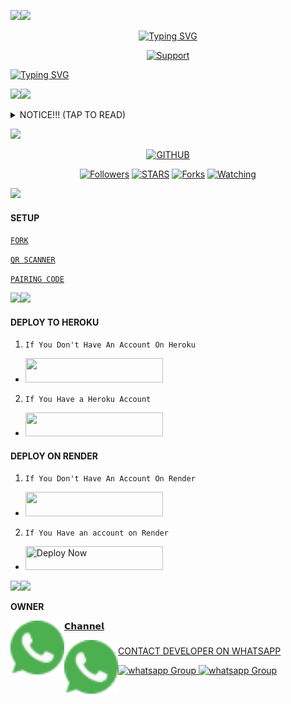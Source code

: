 <a><img src='https://i.imgur.com/LyHic3i.gif'/></a><a><img src='https://i.imgur.com/LyHic3i.gif'/></a>


<p align="center">                                              <a href="https://git.io/typing-svg"><img src="https://readme-typing-svg.demolab.com?font=Black+Ops+One&size=50&pause=1000&color=1BAFBAFF&center=true&width=910&height=100&lines=THANKS FOR YOUR +SUPPORT-DONT; FORGET+TO+FORK+MYrepo;CREATED+BY+YESSER TECH;RELEASED+25.9.2024" alt="Typing SVG" /></a> 


</p>
<p align="center"> 
  <a href="https://whatsapp.com/channel/0029VaefFGr77qVUzcS6ad0t">
    <img alt=Support height="390" src="https://files.catbox.moe/sb8niw.jpg"> 
    </p>
 
 


<a href="https://git.io/typing-svg"><img src="https://readme-typing-svg.demolab.com?font=Fira+Code&pause=1000&random=false&width=435&lines=THIS+IS+AIDEN_TECH-MD+MADE+IN+TANZANIA+🇹🇿♥️🇹🇿" alt="Typing SVG" /></a>



<a><img src='https://i.imgur.com/LyHic3i.gif'/></a><a><img src='https://i.imgur.com/LyHic3i.gif'/></a>


<details>
<summary>NOTICE!!! (TAP TO READ)</summary>

- For Panel Deployment You must download the zip from panel sections or from below link else your youtube downloaders wont work on panel.

<a href="https://files.giftedtech.my.id/download/gifted-main.zip"><img src="https://img.shields.io/badge/DOWNLOAD%20ZIP-yellow" alt="Panel Zip File" width="150"></a>

- You can add your custom premium/unlimited api key on set.js/.env on app.json(heroku) when deploying to avoid any inconveniences caused by free api key limit.
  
</details>

<a><img src='https://i.imgur.com/LyHic3i.gif'/></a>

  <p align="center">
<a href="https://github.com/mouricedevs"><img title="GITHUB" src="https://img.shields.io/badge/GITHUB-𝐀𝐈𝐃𝐄𝐍_𝐓𝐄𝐂𝐇-red.svg?style=for-the-badge&logo=github"></a>
<p/>
<p align="center">
<a href="https://github.com/Aiden149/AIDEN?tab=followers"><img title="Followers" src="https://img.shields.io/github/followers/Aiden149?label=Followers&style=social"></a>
<a href="https://github.com/Aiden149/AIDEN/stargazers/"><img title="STARS" src="https://img.shields.io/github/stars/Aiden149/AIDEN?&style=social"></a>
<a href="https://github.com/Aiden149/AIDEN/network/members"><img title="Forks" src="https://img.shields.io/github/forks/Aiden149/AIDEN?style=social"></a>
<a href="https://github.com/Aiden149/AIDEN/watchers"><img title="Watching" src="https://img.shields.io/github/watchers/Aiden149/AIDEN?label=Watching&style=social"></a>

<a><img src='https://i.imgur.com/LyHic3i.gif'/></a> 

#### SETUP 


[`FORK`](https://github.com/Aiden149/AIDEN)


 
[`QR SCANNER`](https://david-session-1-ptyg.onrender.com)

[`PAIRING CODE`](https://david-session-1-ptyg.onrender.com)
 

<a><img src='https://i.imgur.com/LyHic3i.gif'/></a><a><img src='https://i.imgur.com/LyHic3i.gif'/></a>


#### DEPLOY TO HEROKU 
1. `If You Don't Have An Account On Heroku`

- <a align="center"><a href="https://signup.heroku.com">
 <img src="https://img.shields.io/badge/Create%20Account%20Now-blue?style=for-the-badge&logo=heroku" width="220" height="38.45"/></a></p>

2. `If You Have a Heroku Account`

  - <a align="center"><a href="https://dashboard.heroku.com/new?template=https://github.com/Aiden149/AIDEN"> <img src="https://img.shields.io/badge/DEPLOY%20NOW-blue?style=for-the-badge&logo=heroku" width="220" height="38.45"/></a></p>


#### DEPLOY ON RENDER 
1. `If You Don't Have An Account On Render`
- <a href="https://dashboard.render.com/register"><img src="https://img.shields.io/badge/CREATE AN ACCOUNT NOW-h?color=red&style=for-the-badge&logo=msi" width="220" height="38.45"/></a></p>

2. `If You Have an account on Render`
- <a href="https://render.com"><img title="Deploy Now" src="https://img.shields.io/badge/DEPLOY NOW-h?color=red&style=for-the-badge&logo=msi" width="220" height="38.45"/></a></p>

<a><img src='https://i.imgur.com/LyHic3i.gif'/></a><a><img src='https://i.imgur.com/LyHic3i.gif'/></a>

**OWNER**
<p align="centre">
  <a href="https://wa.me/255750363194">
    <img align="left" alt="SIEGRIN | Whastapp" width="86px" src="https://raw.githubusercontent.com/PikaBotz/My_Personal_Space/main/Images/AnyaBot_pics/Anya_v2/Whatsapp.svg" />


**𝗖𝗵𝗮𝗻𝗻𝗲𝗹**
<p align="centre">
  <a href="https://whatsapp.com/channel/0029VaefFGr77qVUzcS6ad0t">
    <img align="left" alt="SIEGRIN | Whastapp" width="86px" src="https://raw.githubusercontent.com/PikaBotz/My_Personal_Space/main/Images/AnyaBot_pics/Anya_v2/Whatsapp.svg" />

   ###

CONTACT DEVELOPER ON WHATSAPP 

<a href="https://wa.me/255750363194" target="_blank">
    <img alt="whatsapp Group" src="https://img.shields.io/badge/𝐀𝐈𝐃𝐄𝐍_𝐓𝐄𝐂𝐇 contact -25D366?style=for-the-badge&logo=whatsapp&logoColor=white" />


  
 
<a href="https://whatsapp.com/channel/0029VaefFGr77qVUzcS6ad0t" target="_blank">
    <img alt="whatsapp Group" src="https://img.shields.io/badge/ 𝐀𝐈𝐃𝐄𝐍_𝐓𝐄𝐂𝐇  CHANNEL -25D366?style=for-the-badge&logo=whatsapp&logoColor=white" />
 
